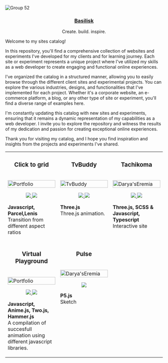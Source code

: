![Group 52](https://github.com/rcmtc/.github/assets/20276785/182c51b0-2290-431e-8973-c8ea5d0cc17c)


<p align="center">
  <a href="cmtcristian.com">
<!--   <img src="https://github.com/rcmtc/.github/assets/20276785/9519a9f8-0513-4083-b2be-4bc1b5530a19" height="96"> -->
    <h3 align="center">Basilisk</h3>
  </a>
</p>



<p align="center">
 Create. build. inspire.
</p>

Welcome to my sites catalog!

In this repository, you'll find a comprehensive collection of websites and experiments I've developed for my clients and for learning journey. Each site or experiment represents a unique project where I've utilized my skills as a web developer to create engaging and functional online experiences.

I've organized the catalog in a structured manner, allowing you to easily browse through the different client sites and experimental projects. You can explore the various industries, designs, and functionalities that I've implemented for each project. Whether it's a corporate website, an e-commerce platform, a blog, or any other type of site or experiment, you'll find a diverse range of examples here.

<!-- This catalog serves as a testament to my expertise and the quality of work I deliver to my clients. It showcases my ability to understand their requirements and translate them into visually appealing and highly functional websites and experimental projects. As you navigate through the catalog, you'll get a glimpse of my problem-solving skills and attention to detail. -->

I'm constantly updating this catalog with new sites and experiments, ensuring that it remains a dynamic representation of my capabilities as a web developer. I invite you to explore the repository and witness the results of my dedication and passion for creating exceptional online experiences.

Thank you for visiting my catalog, and I hope you find inspiration and insights from the projects and experiments I've shared.



<table>
  <tr>
    <td width="33.33%" valign="top">
      <h3 align="center">Click to grid</h3>
      <br />
      <a target="_blank" href="https://click-to-grid.vercel.app/">
        <img src="https://github.com/rcmtc/.github/assets/20276785/51835566-f421-41c1-9c3a-de1f2ae66c60" width="100%" alt="Portfolio"/>
      </a>
      <br />
      <p align="center">
        <a href="https://github.com/rcmtcristian/click-to-grid" target="_blank">
          <img src="https://img.shields.io/badge/GitHub-100000?style=for-the-badge&logo=github&logoColor=white"/>
        </a>  
        <a href="https://click-to-grid.vercel.app/" target="_blank">
          <img src="https://img.shields.io/badge/website-000000?style=for-the-badge&logo=About.me&logoColor=white"/>
        </a>
      </p>
      <p><strong>Javascript, Parcel,Lenis</strong> <br> Transition from different aspect ratios </p>
    </td>
    <td width="33.33%" valign="top">
      <h3 align="center">TvBuddy</h3>
      <br />
      <a target="_blank" href="https://buddy-two-eosin.vercel.app/">
        <img src="https://github.com/rcmtcristian/buddy-two/assets/20276785/ea2a3e8a-591e-4b1a-abe9-7ec31a193562" width="100%" alt="TvBuddy"/>
      </a>
      <br />
      <p align="center">
        <a href="https://github.com/rcmtcristian/buddy-two#" target="_blank">
          <img src="https://img.shields.io/badge/GitHub-100000?style=for-the-badge&logo=github&logoColor=white"/>
        </a>
        <a href="https://buddy-two-eosin.vercel.app/" target="_blank">
          <img src="https://img.shields.io/badge/website-000000?style=for-the-badge&logo=About.me&logoColor=white"/>
        </a>
      </p>
      <p><strong>Three.js </strong> <br> Three.js animation.</p>
    </td>
     <td width="33.33%" valign="top">
      <h3 align="center">Tachikoma</h3>
      <br />
      <a target="_blank" href="https://tachikoma-conference.vercel.app/">
        <img src="https://github.com/rcmtcristian/tachikoma-conference/assets/20276785/0dd9e47a-1edb-4fd1-a999-d5791d9575f6" width="100%" alt="Darya'sEremia"/>
      </a>
      <br />
      <p align="center">
        <a href="https://github.com/rcmtcristian/tachikoma-conference" target="_blank">
          <img src="https://img.shields.io/badge/GitHub-100000?style=for-the-badge&logo=github&logoColor=white"/>
        </a>
        <a href="https://tachikoma-conference.vercel.app/" target="_blank">
          <img src="https://img.shields.io/badge/website-000000?style=for-the-badge&logo=About.me&logoColor=white"/>
        </a>
      </p>
      <p><strong>Three.js, SCSS & Javascript, Typescript</strong> <br> Interactive site </p>
    </td>
  </tr>
   <tr>
    <td width="33.33%" valign="top">
      <h3 align="center">Virtual Playground</h3>
      <br />
      <a target="_blank" href="https://beamish-puppy-8651de.netlify.app/">
        <img src="https://github.com/rcmtc/.github/assets/20276785/45e38c45-e636-42c0-899e-3fdfd248f78d" width="100%" alt="Portfolio"/>
      </a>
      <br />
      <p align="center">
        <a href="https://beamish-puppy-8651de.netlify.app/" target="_blank">
          <img src="https://img.shields.io/badge/GitHub-100000?style=for-the-badge&logo=github&logoColor=white"/>
        </a>  
        <a href="https://beamish-puppy-8651de.netlify.app/" target="_blank">
          <img src="https://img.shields.io/badge/website-000000?style=for-the-badge&logo=About.me&logoColor=white"/>
        </a>
      </p>
      <p><strong>Javascript, Anime.js, Two.js, Hammer.js</strong>  <br> A compilation of succesfull animation using different javascript libraries.</p>
<td width="33.33%" valign="top">
      <h3 align="center">Pulse</h3>
      <br />
      <a target="_blank" href="https://openprocessing.org/sketch/1986921">
        <img src="https://github.com/rcmtc/.github/assets/20276785/4cc81175-be8a-4967-a144-33541fc45891" width="100%" alt="Darya'sEremia"/>
      </a>
      <br />
     <p align="center">
<!--         <a href="https://github.com/rcmtcristian/musicworld#" target="_blank">
          <img src="https://img.shields.io/badge/GitHub-100000?style=for-the-badge&logo=github&logoColor=white"/>
        </a> -->
        <a href="https://openprocessing.org/sketch/1986921/" target="_blank">
          <img src="https://img.shields.io/badge/website-000000?style=for-the-badge&logo=About.me&logoColor=white"/>
        </a>
      </p>
      <p> <strong>P5.js  </strong> <br> Sketch </p>
</td>
  <!--      </td>
    <td width="33.33%" valign="top">
      <h3 align="center">MusicWorld</h3>
      <br />
      <a target="_blank" href="https://musicworld-rcmtcristian.vercel.app/">
        <img src="https://i.imgur.com/iuMarwG.png" width="100%" alt="Darya'sEremia"/>
      </a>
      <br />
      <p align="center">
        <a href="https://github.com/rcmtcristian/musicworld#" target="_blank">
          <img src="https://img.shields.io/badge/GitHub-100000?style=for-the-badge&logo=github&logoColor=white"/>
        </a>
        <a href="https://musicworld-rcmtcristian.vercel.app/" target="_blank">
          <img src="https://img.shields.io/badge/website-000000?style=for-the-badge&logo=About.me&logoColor=white"/>
        </a>
      </p>
      <p><strong>HTML5, CSS3, SCSS & Javascript</strong> - A gallery website showcasing the various collection of pictures.</p>
    </td>  </tr> -->

</table>

